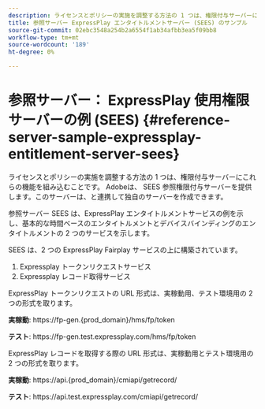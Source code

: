 ```yaml
---
description: ライセンスとポリシーの実施を調整する方法の 1 つは、権限付与サーバーにこれらの機能を組み込むことです。 Adobeは、 SEES 参照権限付与サーバーを提供します。このサーバーは、と連携して独自のサーバーを作成できます。
title: 参照サーバー ExpressPlay エンタイトルメントサーバー (SEES) のサンプル
source-git-commit: 02ebc3548a254b2a6554f1ab34afbb3ea5f09bb8
workflow-type: tm+mt
source-wordcount: '189'
ht-degree: 0%

---
```


# 参照サーバー： ExpressPlay 使用権限サーバーの例 (SEES) {#reference-server-sample-expressplay-entitlement-server-sees}

ライセンスとポリシーの実施を調整する方法の 1 つは、権限付与サーバーにこれらの機能を組み込むことです。 Adobeは、 SEES 参照権限付与サーバーを提供します。このサーバーは、と連携して独自のサーバーを作成できます。

参照サーバー SEES は、ExpressPlay エンタイトルメントサービスの例を示し、基本的な時間ベースのエンタイトルメントとデバイスバインディングのエンタイトルメントの 2 つのサービスを示します。

SEES は、2 つの ExpressPlay Fairplay サービスの上に構築されています。

1. Expressplay トークンリクエストサービス
1. Expressplay レコード取得サービス

ExpressPlay トークンリクエストの URL 形式は、実稼動用、テスト環境用の 2 つの形式を取ります。

**実稼動**: ht<span></span>tps://fp-gen.{prod_domain}/hms/fp/token

**テスト**: ht<span></span>tps://fp-gen.test.expressplay.com/hms/fp/token

ExpressPlay レコードを取得する際の URL 形式は、実稼動用とテスト環境用の 2 つの形式を取ります。

**実稼動**: ht<span></span>tps://api.{prod_domain}/cmiapi/getrecord/

**テスト**: ht<span></span>tps://api.test.expressplay.com/cmiapi/getrecord/
